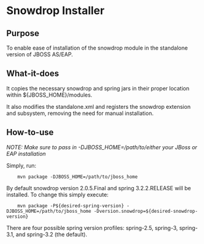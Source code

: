 Snowdrop Installer
==================

Purpose
--------

To enable ease of installation of the snowdrop module in the standalone version of JBOSS AS/EAP.

What-it-does
------------

It copies the necessary snowdrop and spring jars in their proper location within ${JBOSS_HOME}/modules.

It also modifies the standalone.xml and registers the snowdrop extension and subsystem, removing the need for manual installation.

How-to-use
-----------

_NOTE: Make sure to pass in -DJBOSS_HOME=/path/to/either your JBoss or EAP installation_

Simply, run:

		mvn package -DJBOSS_HOME=/path/to/jboss_home

By default snowdrop version 2.0.5.Final and spring 3.2.2.RELEASE will be installed. To change this simply execute:

		mvn package -P${desired-spring-version} -DJBOSS_HOME=/path/to/jboss_home -Dversion.snowdrop=${desired-snowdrop-version}

There are four possible spring version profiles: spring-2.5, spring-3, spring-3.1, and spring-3.2 (the default).
